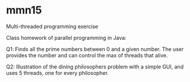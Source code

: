 # mmn15
Multi-threaded programming exercise

Class homework of parallel programming in Java: 

Q1:
Finds all the prime numbers between 0 and a given number.
The user provides the number and can control the max of threads that alive.

Q2:
Illustration of the dining philosophers problem with a simple GUI, and uses 5 threads, one for every philosopher.
